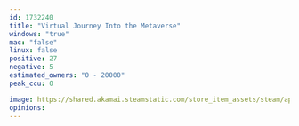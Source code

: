 ```yaml
---
id: 1732240
title: "Virtual Journey Into the Metaverse"
windows: "true"
mac: "false"
linux: false
positive: 27
negative: 5
estimated_owners: "0 - 20000"
peak_ccu: 0

image: https://shared.akamai.steamstatic.com/store_item_assets/steam/apps/1732240/header.jpg?t=1660021297
opinions:
---
```

